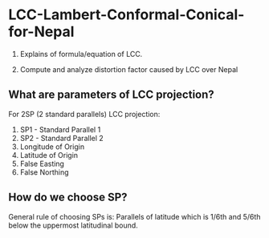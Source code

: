 # LCC-Lambert-Conformal-Conical-for-Nepal

1. Explains of formula/equation of LCC.

2. Compute and analyze distortion factor caused by LCC over Nepal

## What are parameters of LCC projection?
For 2SP (2 standard parallels) LCC projection:
1. SP1 - Standard Parallel 1
2. SP2 - Standard Parallel 2
3. Longitude of Origin
4. Latitude of Origin
6. False Easting
7. False Northing

## How do we choose SP?
General rule of choosing SPs is: Parallels of latitude which is 1/6th and 5/6th below the uppermost latitudinal bound.



